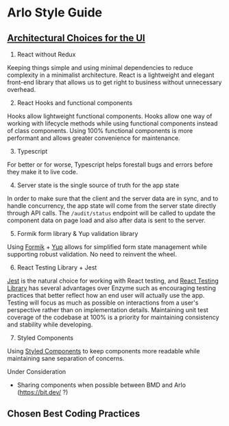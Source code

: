# Arlo Style Guide

## [Architectural Choices for the UI](#architecture)

1. React without Redux

Keeping things simple and using minimal dependencies to reduce complexity in a
minimalist architecture. React is a lightweight and elegant front-end library
that allows us to get right to business without unnecessary overhead.

2. React Hooks and functional components

Hooks allow lightweight functional components. Hooks allow one way of working
with lifecycle methods while using functional components instead of class
components. Using 100% functional components is more performant and allows
greater convenience for maintenance.

3. Typescript

For better or for worse, Typescript helps forestall bugs and errors before they
make it to live code.

4. Server state is the single source of truth for the app state

In order to make sure that the client and the server data are in sync, and to
handle concurrency, the app state will come from the server state directly
through API calls. The `/audit/status` endpoint will be called to update the
component data on page load and also after data is sent to the server.

5. Formik form library & Yup validation library

Using [Formik](https://github.com/jaredpalmer/formik) +
[Yup](https://github.com/jquense/yup) allows for simplified form state
management while supporting robust validation. No need to reinvent the wheel.

6. React Testing Library + Jest

[Jest](https://jestjs.io/) is the natural choice for working with React testing,
and
[React Testing Library](https://testing-library.com/docs/react-testing-library/intro)
has several advantages over Enzyme such as encouraging testing practices that
better reflect how an end user will actually use the app. Testing will focus as
much as possible on interactions from a user's perspective rather than on
implementation details. Maintaining unit test coverage of the codebase at 100%
is a priority for maintaining consistency and stability while developing.

7. Styled Components

Using [Styled Components](https://www.styled-components.com/) to keep components
more readable while maintaining sane separation of concerns.

Under Consideration

- Sharing components when possible between BMD and Arlo (https://bit.dev/ ?)

## Chosen Best Coding Practices
